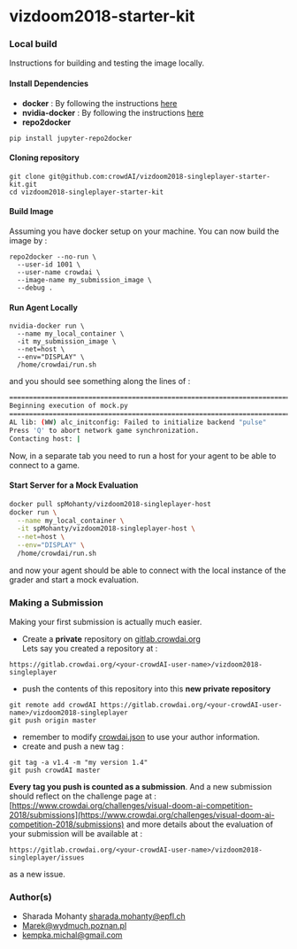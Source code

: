 # vizdoom2018-starter-kit


### Local build

Instructions for building and testing the image locally.   

#### Install Dependencies
* **docker** : By following the instructions [here](https://docs.docker.com/install/linux/docker-ce/)
* **nvidia-docker** : By following the instructions [here](https://github.com/nvidia/nvidia-docker/wiki/Installation-(version-2.0))
* **repo2docker**
```
pip install jupyter-repo2docker
```

#### Cloning repository
```
git clone git@github.com:crowdAI/vizdoom2018-singleplayer-starter-kit.git
cd vizdoom2018-singleplayer-starter-kit
```

#### Build Image
Assuming you have docker setup on your machine. You can now build the image by :
```
repo2docker --no-run \
  --user-id 1001 \
  --user-name crowdai \
  --image-name my_submission_image \
  --debug .
```

#### Run Agent Locally
```
nvidia-docker run \
  --name my_local_container \
  -it my_submission_image \
  --net=host \
  --env="DISPLAY" \
  /home/crowdai/run.sh
```
and you should see something along the lines of :
```bash
================================================================================
Beginning execution of mock.py
================================================================================
AL lib: (WW) alc_initconfig: Failed to initialize backend "pulse"
Press 'Q' to abort network game synchronization.
Contacting host: |
```
Now, in a separate tab you need to run a host for your agent to be able to
connect to a game.

#### Start Server for a Mock Evaluation
```bash
docker pull spMohanty/vizdoom2018-singleplayer-host
docker run \
  --name my_local_container \
  -it spMohanty/vizdoom2018-singleplayer-host \
  --net=host \
  --env="DISPLAY" \
  /home/crowdai/run.sh
```

and now your agent should be able to connect with the local instance of the grader
and start a mock evaluation.

### Making a Submission
Making your first submission is actually much easier.
* Create a **private** repository on [gitlab.crowdai.org](http://gitlab.crowdai.org/)   
Lets say you created a repository at :
```
https://gitlab.crowdai.org/<your-crowdAI-user-name>/vizdoom2018-singleplayer
```
* push the contents of this repository into this **new private repository**
```
git remote add crowdAI https://gitlab.crowdai.org/<your-crowdAI-user-name>/vizdoom2018-singleplayer
git push origin master
```
* remember to modify [crowdai.json](crowdai.json) to use your author information.
* create and push a new tag :
```
git tag -a v1.4 -m "my version 1.4"
git push crowdAI master
```

**Every tag you push is counted as a submission**. And a new submission should reflect on the challenge page at : [https://www.crowdai.org/challenges/visual-doom-ai-competition-2018/submissions](https://www.crowdai.org/challenges/visual-doom-ai-competition-2018/submissions)
and more details about the evaluation of your submission will be available at :
```
https://gitlab.crowdai.org/<your-crowdAI-user-name>/vizdoom2018-singleplayer/issues
```
as a new issue.

### Author(s)
* Sharada Mohanty <sharada.mohanty@epfl.ch>   
* Marek@wydmuch.poznan.pl   
* kempka.michal@gmail.com   

